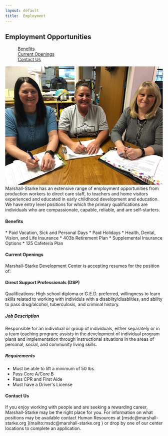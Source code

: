 ```yaml
---
layout: default
title:  Employment
---
```

## Employment Opportunities

<dl class="tabs pill">
  <dd><a href="#benefits">Benefits</a></dd>
  <dd><a href="#openings">Current Openings</a></dd>
  <dd><a href="#contact">Contact Us</a></dd>
</dl>

<div class="five columns" style="float: right;">
  <div href="#" class="th">
    <img src="/images/employment.jpg" />
  </div>
  
</div>

Marshall-Starke has an extensive range of employment opportunities from production workers to direct care staff, to teachers and home visitors experienced and educated in early childhood development and education. We have entry level positions for which the primary qualifications are individuals who are compassionate, capable, reliable, and are self-starters.

<h4 id="benefits">Benefits</h4>
*  Paid Vacation, Sick and Personal Days
*  Paid Holidays
*  Health, Dental, Vision, and Life Insurance
*  403b Retirement Plan
*  Supplemental Insurance Options
*  125 Cafeteria Plan

<h4 id="openings">Current Openings</h4>

Marshall-Starke Development Center is accepting resumes for the position of:

<h4 class="subheader">Direct Support Professionals (DSP)</h4>
Qualifications:  High school diploma or G.E.D. preferred, willingness to learn skills related to working with individuls with a disablity/disablities, and ability to pass drug/alcohol, tuberculosis, and criminal history.

##### Job Description
Responsible for an individual or group of individuals, either separately or in a team teaching program; assists in the development of individual program plans and implementation through instructional situations in the areas of personal, social, and community living skills.

##### Requirements
* Must be able to lift a minimum of 50 lbs.
* Pass Core A/Core B
* Pass CPR and First Aide
* Must have a Driver's License

<h4 id="contact">Contact Us</h4>
If you enjoy working with people and are seeking a rewarding career, Marshall-Starke may be the right place for you. For information on what positions may be available contact Human Resources at [msdc@marshall-starke.org ](mailto:msdc@marshall-starke.org ) or drop by one of our center locations to complete an application.

